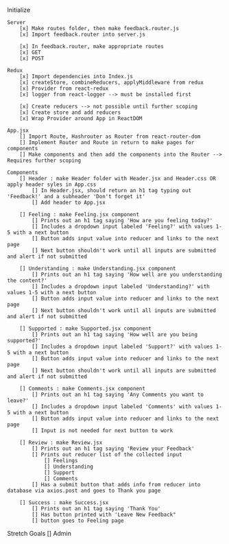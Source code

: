 Initialize

    Server
        [x] Make routes folder, then make feedback.router.js
        [x] Import feedback.router into server.js
        
        [x] In feedback.router, make appropriate routes
        [x] GET
        [x] POST

    Redux
        [x] Import dependencies into Index.js
        [x] createStore, combineReducers, applyMiddleware from redux
        [x] Provider from react-redux
        [x] logger from react-logger --> must be installed first

        [x] Create reducers --> not possible until further scoping
        [x] Create store and add reducers
        [x] Wrap Provider around App in ReactDOM
        
    App.jsx
        [] Import Route, Hashrouter as Router from react-router-dom
        [] Implement Router and Route in return to make pages for components
        [] Make components and then add the components into the Router --> Requires further scoping

    Components
        [] Header : make Header folder with Header.jsx and Header.css OR apply header syles in App.css
            [] In Header.jsx, should return an h1 tag typing out 'Feedback!' and a subheader 'Don't forget it'
            [] Add header to App.jsx
        
        [] Feeling : make Feeling.jsx component
            [] Prints out an h1 tag saying 'How are you feeling today?'
            [] Includes a dropdown input labeled 'Feeling?' with values 1-5 with a next button
            [] Button adds input value into reducer and links to the next page
            [] Next button shouldn't work until all inputs are submitted and alert if not submitted

        [] Understanding : make Understanding.jsx component
            [] Prints out an h1 tag saying 'How well are you understanding the content?'
            [] Includes a dropdown input labeled 'Understanding?' with values 1-5 with a next button
            [] Button adds input value into reducer and links to the next page
            [] Next button shouldn't work until all inputs are submitted and alert if not submitted

        [] Supported : make Supported.jsx component
            [] Prints out an h1 tag saying 'How well are you being supported?'
            [] Includes a dropdown input labeled 'Support?' with values 1-5 with a next button
            [] Button adds input value into reducer and links to the next page
            [] Next button shouldn't work until all inputs are submitted and alert if not submitted

        [] Comments : make Comments.jsx component
            [] Prints out an h1 tag saying 'Any Comments you want to leave?'
            [] Includes a dropdown input labeled 'Comments' with values 1-5 with a next button
            [] Button adds input value into reducer and links to the next page
            [] Input is not needed for next button to work

        [] Review : make Review.jsx
            [] Prints out an h1 tag saying 'Review your Feedback'
            [] Prints out reducer list of the collected input
                [] Feelings
                [] Understanding
                [] Support
                [] Comments
            [] Has a submit button that adds info from reducer into database via axios.post and goes to Thank you page
        
        [] Success : make Success.jsx
            [] Prints out an h1 tag saying 'Thank You'
            [] Has button printed with 'Leave New Feedback"
            [] button goes to Feeling page

Stretch Goals
        [] Admin